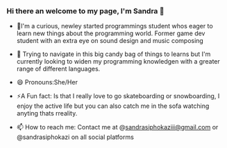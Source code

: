 ### Hi there an welcome to my page, I'm Sandra 👋

- 🌱I'm a curious, newley started programmings student whos eager to learn new things about the programming world. Former game dev student with an extra eye on sound design and music composing
- 🔭 Trying to navigate in this big candy bag of things to learns but I'm currently looking to widen my programming knowledgen with a greater range of different languages.


- 😄 Pronouns:She/Her
- ⚡A Fun fact: Is that I really love to go skateboarding or snowboarding, I enjoy the active life but you can also catch me in the sofa watching anyting thats rreality.
- 📫 How to reach me: Contact me at @sandrasiphokaziii@gmail.com or @sandrasiphokazi on all social platforms

